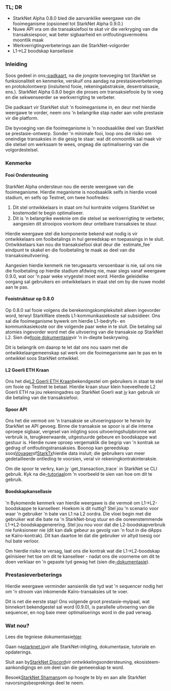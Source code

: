 ### TL; DR

* StarkNet Alpha 0.8.0 bied die aanvanklike weergawe van die fooimeganisme (opsioneel tot StarkNet Alpha 0.9.0.)
* Nuwe API vra om die transaksiefooi te skat vir die verkryging van die transaksiespoor, wat beter sigbaarheid en ontfoutingsvermoëns moontlik maak
* Werkverrigtingverbeterings aan die StarkNet-volgorder
* L1→L2 boodskap kansellasie

### Inleiding

Soos gedeel in ons[-padkaart](https://www.notion.so/starkware/StarkNet-Alpha-Features-Tentative-Roadmap-f2b8f5f25a2d4d1cb3265fb82a098c51), na die jongste toevoeging tot StarkNet se funksionaliteit en kenmerke, verskuif ons aandag na prestasieverbeterings en protokolontwerp (insluitend fooie, rekeningabstraksie, desentralisasie, ens.). StarkNet Alpha 0.8.0 begin die proses om transaksiefooie by te voeg en die sekwenseerder se werkverrigting te verbeter.

Die padkaart vir StarkNet sluit 'n fooimeganisme in, en deur met hierdie weergawe te vorder, neem ons 'n belangrike stap nader aan volle prestasie vir die platform.

Die byvoeging van die fooimeganisme is 'n noodsaaklike deel van StarkNet se prestasie-ontwerp. Sonder 'n minimale fooi, loop ons die risiko om oneindige transaksies in die gesig te staar: wat dit onmoontlik sal maak vir die stelsel om werksaam te wees, ongeag die optimalisering van die volgordestelsel.

### Kenmerke

#### Fooi Ondersteuning

StarkNet Alpha ondersteun nou die eerste weergawe van die fooimeganisme. Hierdie meganisme is noodsaaklik selfs in hierdie vroeë stadium, en selfs op Testnet, om twee hoofredes:

1. Dit stel ontwikkelaars in staat om hul kontrakte volgens StarkNet se kostemodel te begin optimaliseer.
2. Dit is 'n belangrike eweknie om die stelsel se werkverrigting te verbeter, aangesien dit strooipos voorkom deur ontelbare transaksies te stuur.

Hierdie weergawe stel die komponente bekend wat nodig is vir ontwikkelaars om fooibetalings in hul gereedskap en toepassings in te sluit. Ontwikkelaars kan nou die transaksiefooi skat deur die \`estimate_fee\` eindpunt te skakel en die fooibetaling te maak as deel van die transaksieuitvoering.

Aangesien hierdie kenmerk nie terugwaarts versoenbaar is nie, sal ons nie die fooibetaling op hierdie stadium afdwing nie, maar slegs vanaf weergawe 0.9.0, wat oor 'n paar weke vrygestel moet word. Hierdie geleidelike oorgang sal gebruikers en ontwikkelaars in staat stel om by die nuwe model aan te pas.

#### Fooistruktuur op 0.8.0

Op 0.8.0 sal fooie volgens die berekeningskompleksiteit alleen ingevorder word, terwyl StarkWare steeds L1-kommunikasiekoste sal subsidieer. Ons sal die fooimeganisme bywerk om hierdie L1-bedryfs- en kommunikasiekoste oor die volgende paar weke in te sluit. Die betaling sal atomies ingevorder word met die uitvoering van die transaksie op StarkNet L2. Sien die[fooie dokumentasie](https://starknet.io/documentation/fee-mechanism/)vir 'n in-diepte beskrywing.

Dit is belangrik om daarop te let dat ons nou saam met die ontwikkelaargemeenskap sal werk om die fooimeganisme aan te pas en te ontwikkel soos StarkNet ontwikkel.

#### L2 Goerli ETH Kraan

Ons het die[L2 Goerli ETH Kraan](https://faucet.goerli.starknet.io/)bekendgestel om gebruikers in staat te stel om fooie op Testnet te betaal. Hierdie kraan stuur klein hoeveelhede L2 Goerli ETH na jou rekeningadres op StarkNet Goerli wat jy kan gebruik vir die betaling van die transaksiefooi.

#### Spoor API

Ons het die vermoë om 'n transaksie se uitvoeringspoor te herwin by StarkNet se API gevoeg. Binne die transaksie se spoor is al die interne oproepe sigbaar, vergesel van inligting soos uitvoeringshulpbronne wat verbruik is, terugkeerwaarde, uitgestuurde gebeure en boodskappe wat gestuur is. Hierdie nuwe oproep vergemaklik die begrip van 'n kontrak se gedrag of ontfoutingstransaksies. Boonop kan gereedskap soos[Voyager](https://voyager.online/)of[StarkTx](https://starktx.info/)hierdie data insluit; die gebruikers van meer gedetailleerde ontleding te voorsien, veral vir rekeningkontrakinteraksie.

Om die spoor te verkry, kan jy \`get_transaction_trace\` in StarkNet se CLI gebruik. Kyk na die[-tutoriaal](https://www.cairo-lang.org/docs/hello_starknet/cli.html?#get-transaction-trace)om 'n voorbeeld te sien van hoe om dit te gebruik.

#### Boodskapkansellasie

'n Bykomende kenmerk van hierdie weergawe is die vermoë om L1→L2-boodskappe te kanselleer. Hoekom is dit nuttig? Stel jou 'n scenario voor waar 'n gebruiker 'n bate van L1 na L2 oordra. Die vloei begin met die gebruiker wat die bate na 'n StarkNet-brug stuur en die ooreenstemmende L1→L2-boodskapgenerering. Stel jou nou voor dat die L2-boodskapverbruik nie funksioneer nie (dit kan dalk gebeur as gevolg van 'n fout in die dApps se Kaïro-kontrak). Dit kan daartoe lei dat die gebruiker vir altyd toesig oor hul bate verloor.

Om hierdie risiko te versag, laat ons die kontrak wat die L1→L2-boodskap geïnisieer het toe om dit te kanselleer - nadat ons die voorneme om dit te doen verklaar en 'n gepaste tyd gewag het (sien die[-dokumentasie](https://starknet.io/l1-l2-messaging/#cancellation)).

### Prestasieverbeterings

Hierdie weergawe verminder aansienlik die tyd wat 'n sequencer nodig het om 'n stroom van inkomende Kaïro-transaksies uit te voer.

Dit is net die eerste stap! Ons volgende groot prestasie-mylpaal, wat binnekort bekendgestel sal word (0.9.0), is parallelle uitvoering van die sequencer, en nog baie meer optimaliserings word in die pad verwag.

### Wat nou?

Lees die tegniese dokumentasie[hier](https://starknet.io/documentation/fee-mechanism/).

Gaan na[starknet.io](https://starknet.io/)vir alle StarkNet-inligting, dokumentasie, tutoriale en opdaterings.

Sluit aan by[StarkNet Discord](https://discord.gg/uJ9HZTUk2Y)vir ontwikkelingsondersteuning, ekosisteem-aankondigings en om deel van die gemeenskap te word.

Besoek[StarkNet Shamans](https://community.starknet.io/)om op hoogte te bly en aan alle StarkNet navorsingsbesprekings deel te neem.